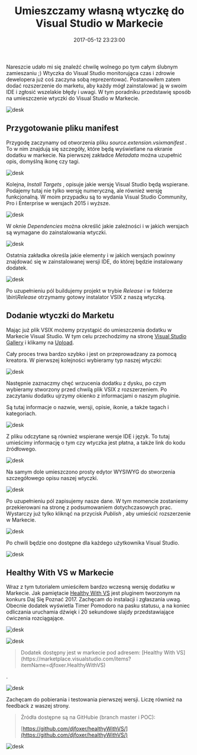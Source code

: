 ﻿---
layout:     post
title:      Umieszczamy własną wtyczkę do Visual Studio w Markecie
date:       2017-05-12 23:23:00
summary:    Nareszcie udało mi się znaleźć chwilę wolnego po tym całym ślubnym zamieszaniu ;) Wtyczka do Visual Studio monitorująca czas i zdrowie dewelopera już coś zaczyna sobą reprezentować. Postanowiłem zatem dodać rozszerzenie do marketu, aby każdy mógł  zainstalować ją w swoim IDE i zgłosić wszelakie błęd...
categories: windows oprogramowanie programowanie
---



Nareszcie udało mi się znaleźć chwilę wolnego po tym całym ślubnym zamieszaniu ;) Wtyczka do Visual Studio monitorująca czas i zdrowie dewelopera już coś zaczyna sobą reprezentować. Postanowiłem zatem dodać rozszerzenie do marketu, aby każdy mógł  zainstalować ją w swoim IDE i zgłosić wszelakie błędy i uwagi. W tym poradniku przedstawię sposób na umieszczenie wtyczki do Visual Studio w Markecie. 



![desk](https://raw.githubusercontent.com/djfoxer/djfoxer.github.io/master/_img/2017-5-12-_9_/g_-_608x405_-_-_81008x20170512231128_0.PNG)





## Przygotowanie pliku manifest


Przygodę zaczynamy od otworzenia pliku  *source.extension.vsixmanifest* . To w nim znajdują się szczegóły, które będą wyświetlane na ekranie dodatku w markecie. Na pierwszej zakładce  *Metadata*  można uzupełnić opis, domyślną ikonę czy tagi.   



![desk](https://raw.githubusercontent.com/djfoxer/djfoxer.github.io/master/_img/2017-5-12-_9_/g_-_608x405_-_-_81008x20170512224740_0.png)



Kolejna,  *Install Targets* , opisuje jakie wersję Visual Studio będą wspierane. Podajemy tutaj nie tylko wersję numeryczną, ale również wersję funkcjonalną. W moim przypadku są to wydania Visual Studio Community, Pro i Enterprise w wersjach 2015 i wyższe.



![desk](https://raw.githubusercontent.com/djfoxer/djfoxer.github.io/master/_img/2017-5-12-_9_/g_-_608x405_-_-_81008x20170512224737_1.png)



W oknie  *Dependencies*  można określić jakie zależności i w jakich wersjach są wymagane do zainstalowania wtyczki.



![desk](https://raw.githubusercontent.com/djfoxer/djfoxer.github.io/master/_img/2017-5-12-_9_/g_-_608x405_-_-_81008x20170512224740_2.png)



Ostatnia zakładka określa jakie elementy i w jakich wersjach powinny znajdować się w zainstalowanej wersji IDE, do której będzie instalowany dodatek.



![desk](https://raw.githubusercontent.com/djfoxer/djfoxer.github.io/master/_img/2017-5-12-_9_/g_-_608x405_-_-_81008x20170512224740_3.png)



Po uzupełnieniu pól buildujemy projekt w trybie  *Release*  i w folderze  *\bin\Release*  otrzymamy gotowy instalator VSIX z naszą wtyczką.



## Dodanie wtyczki do Marketu



Mając już plik VSIX możemy przystąpić do umieszczenia dodatku w Markecie Visual Studio. W tym celu przechodzimy na stronę [Visual Studio Gallery](https://visualstudiogallery.msdn.microsoft.com/) i klikamy na [Upload](https://visualstudiogallery.msdn.microsoft.com/site/upload/view).

Cały proces trwa bardzo szybko i jest on przeprowadzany za pomocą kreatora. W pierwszej kolejności wybieramy typ naszej wtyczki:



![desk](https://raw.githubusercontent.com/djfoxer/djfoxer.github.io/master/_img/2017-5-12-_9_/g_-_608x405_-_-_81008x20170512224737_0.png)



Następnie zaznaczmy chęć wrzucenia dodatku z dysku, po czym wybieramy stworzony przed chwilą plik VSIX z rozszerzeniem. Po zaczytaniu dodatku ujrzymy okienko z informacjami o naszym pluginie.

Są tutaj informacje o nazwie, wersji, opisie, ikonie, a także tagach i kategoriach.



![desk](https://raw.githubusercontent.com/djfoxer/djfoxer.github.io/master/_img/2017-5-12-_9_/g_-_608x405_-_-_81008x20170512224741_2.png)



Z pliku odczytane są również wspierane wersje IDE i język. To tutaj umieścimy informację o tym czy wtyczka jest płatna, a także link do kodu źródłowego.



![desk](https://raw.githubusercontent.com/djfoxer/djfoxer.github.io/master/_img/2017-5-12-_9_/g_-_608x405_-_-_81008x20170512224741_3.png)



Na samym dole umieszczono prosty edytor WYSIWYG do stworzenia szczegółowego opisu naszej wtyczki.



![desk](https://raw.githubusercontent.com/djfoxer/djfoxer.github.io/master/_img/2017-5-12-_9_/g_-_608x405_-_-_81008x20170512224741_4.png)



Po uzupełnieniu pól  zapisujemy nasze dane. W tym momencie zostaniemy przekierowani na stronę z podsumowaniem dotychczasowych prac. Wystarczy już tylko kliknąć na przycisk  *Publish* , aby umieścić rozszerzenie w Markecie. 



![desk](https://raw.githubusercontent.com/djfoxer/djfoxer.github.io/master/_img/2017-5-12-_9_/g_-_608x405_-_-_81008x20170512232058_0.png)



Po chwili będzie ono dostępne dla każdego użytkownika Visual Studio.


![desk](https://raw.githubusercontent.com/djfoxer/djfoxer.github.io/master/_img/2017-5-12-_9_/g_-_608x405_-_-_81008x20170512232058_1.png)





## Healthy With VS w Markecie


Wraz z tym tutorialem umieściłem bardzo wczesną wersję dodatku w Markecie. Jak pamiętacie [Healthy With VS](https://www.dobreprogramy.pl/djfoxer/Healthy-with-Visual-Studio-Daj-Sie-Poznac,s308.html) jest pluginem tworzonym na konkurs Daj Się Poznać 2017.  Zachęcam do instalacji i zgłaszania uwag. Obecnie dodatek wyświetla Timer Pomodoro na pasku statusu, a na koniec odliczania uruchamia dźwięk i 20 sekundowe slajdy przedstawiające ćwiczenia rozciągające. 



![desk](https://raw.githubusercontent.com/djfoxer/djfoxer.github.io/master/_img/2017-5-12-_9_/g_-_608x405_-_-_81008x20170512231344_0.jpg)




![desk](https://raw.githubusercontent.com/djfoxer/djfoxer.github.io/master/_img/2017-5-12-_9_/g_-_608x405_-_-_81008x20170512231402_0.png)



<blockquote>
<p>Dodatek dostępny jest w markecie pod adresem: [Healthy With VS](https://marketplace.visualstudio.com/items?itemName=djfoxer.HealthyWithVS)



</p>
</blockquote>.



![desk](https://raw.githubusercontent.com/djfoxer/djfoxer.github.io/master/_img/2017-5-12-_9_/g_-_608x405_-_-_81008x20170512224730_0.PNG)



Zachęcam do pobierania i testowania pierwszej wersji. Liczę również na feedback z waszej strony.


<blockquote>
<p>Źródła dostępne są na GitHubie (branch master i POC):

[https://github.com/djfoxer/healthyWithVS/](https://github.com/djfoxer/healthyWithVS/)</p>
</blockquote>


![desk](https://raw.githubusercontent.com/djfoxer/djfoxer.github.io/master/_img/2017-5-12-_9_/g_-_608x405_-_-_81008x20170512231640_0.png)


 